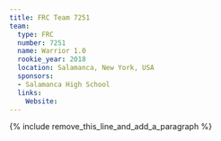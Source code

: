 ```yaml
---
title: FRC Team 7251
team:
  type: FRC
  number: 7251
  name: Warrior 1.0
  rookie_year: 2018
  location: Salamanca, New York, USA
  sponsors:
  - Salamanca High School
  links:
    Website:
---
```


{% include remove_this_line_and_add_a_paragraph %}